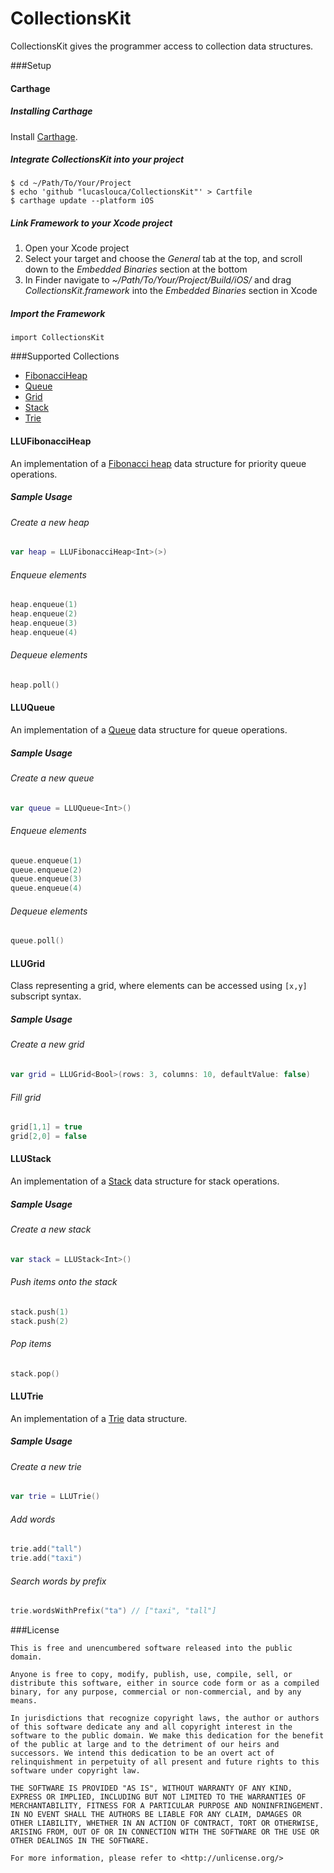 # CollectionsKit
CollectionsKit gives the programmer access to collection data structures.

###Setup
#### Carthage
##### Installing Carthage
Install [Carthage](https://github.com/Carthage/Carthage/releases).

##### Integrate CollectionsKit into your project
```
$ cd ~/Path/To/Your/Project
$ echo 'github "lucaslouca/CollectionsKit"' > Cartfile
$ carthage update --platform iOS
```

##### Link Framework to your Xcode project
1. Open your Xcode project
2. Select your target and choose the *General* tab at the top, and scroll down to the *Embedded Binaries* section at the bottom
3. In Finder navigate to *~/Path/To/Your/Project/Build/iOS/* and drag *CollectionsKit.framework* into the *Embedded Binaries* section in Xcode

##### Import the Framework
```
import CollectionsKit
```

###Supported Collections

- [FibonacciHeap](#llufibonacciheap)
- [Queue](#lluqueue)
- [Grid](#llugrid)
- [Stack](#llustack)
- [Trie](#llutrie)

#### LLUFibonacciHeap
An implementation of a [Fibonacci heap](https://en.wikipedia.org/wiki/Fibonacci_heap) data structure for priority queue operations.

##### Sample Usage
###### Create a new heap
```Swift
var heap = LLUFibonacciHeap<Int>(>)
```

###### Enqueue elements
```Swift
heap.enqueue(1)
heap.enqueue(2)
heap.enqueue(3)
heap.enqueue(4)
```

###### Dequeue elements
```Swift
heap.poll()
```

#### LLUQueue
An implementation of a [Queue](https://en.wikipedia.org/wiki/Queue_(abstract_data_type)) data structure for queue operations.

##### Sample Usage
###### Create a new queue
```Swift
var queue = LLUQueue<Int>()
```

###### Enqueue elements
```Swift
queue.enqueue(1)
queue.enqueue(2)
queue.enqueue(3)
queue.enqueue(4)
```

###### Dequeue elements
```Swift
queue.poll()
```

#### LLUGrid
Class representing a grid, where elements can be accessed using `[x,y]` subscript syntax.

##### Sample Usage
###### Create a new grid
```Swift
var grid = LLUGrid<Bool>(rows: 3, columns: 10, defaultValue: false)
```

###### Fill grid
```Swift
grid[1,1] = true
grid[2,0] = false
```

#### LLUStack
An implementation of a [Stack](https://en.wikipedia.org/wiki/Stack_(abstract_data_type)) data structure for stack operations.

##### Sample Usage
###### Create a new stack
```Swift
var stack = LLUStack<Int>()
```

###### Push items onto the stack
```Swift
stack.push(1)
stack.push(2)
```

###### Pop items
```Swift
stack.pop()
```

#### LLUTrie
An implementation of a [Trie](https://en.wikipedia.org/wiki/Trie) data structure.

##### Sample Usage
###### Create a new trie
```Swift
var trie = LLUTrie()
```

###### Add words
```Swift
trie.add("tall")
trie.add("taxi")
```

###### Search words by prefix
```Swift
trie.wordsWithPrefix("ta") // ["taxi", "tall"]
```

###License
```
This is free and unencumbered software released into the public domain.

Anyone is free to copy, modify, publish, use, compile, sell, or
distribute this software, either in source code form or as a compiled
binary, for any purpose, commercial or non-commercial, and by any
means.

In jurisdictions that recognize copyright laws, the author or authors
of this software dedicate any and all copyright interest in the
software to the public domain. We make this dedication for the benefit
of the public at large and to the detriment of our heirs and
successors. We intend this dedication to be an overt act of
relinquishment in perpetuity of all present and future rights to this
software under copyright law.

THE SOFTWARE IS PROVIDED "AS IS", WITHOUT WARRANTY OF ANY KIND,
EXPRESS OR IMPLIED, INCLUDING BUT NOT LIMITED TO THE WARRANTIES OF
MERCHANTABILITY, FITNESS FOR A PARTICULAR PURPOSE AND NONINFRINGEMENT.
IN NO EVENT SHALL THE AUTHORS BE LIABLE FOR ANY CLAIM, DAMAGES OR
OTHER LIABILITY, WHETHER IN AN ACTION OF CONTRACT, TORT OR OTHERWISE,
ARISING FROM, OUT OF OR IN CONNECTION WITH THE SOFTWARE OR THE USE OR
OTHER DEALINGS IN THE SOFTWARE.

For more information, please refer to <http://unlicense.org/>
```
